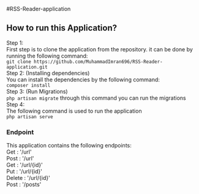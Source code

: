#RSS-Reader-application
## How to run this Application?
Step 1: <br/>
First step is to clone the application from the repository. it can be done by running the following command: <br/>
`git clone https://github.com/MuhammadImran696/RSS-Reader-application.git`
<br/>
Step 2: (Installing dependencies) <br/>
You can install the dependencies by the following command: <br/>
`composer install`
<br/>
Step 3: (Run Migrations) <br/>
`php artisan migrate` through this command you can run the migrations 
<br/>
Step 4: <br/>
The following command is used to run the application <br/>
`php artisan serve`

### Endpoint

This application contains the following endpoints: <br/>
Get : '/url' <br/>
Post : '/url' <br/>
Get : '/url/{id}' <br/>
Put : '/url/{id}' <br/>
Delete : '/url/{id}' <br/>
Post : '/posts' <br/>

